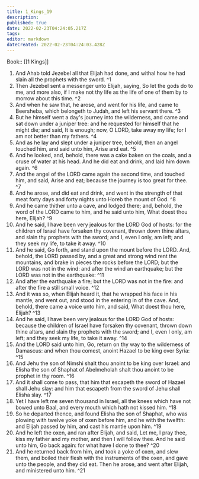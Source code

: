 ```yaml
---
title: 1_Kings_19
description: 
published: true
date: 2022-02-23T04:24:05.217Z
tags: 
editor: markdown
dateCreated: 2022-02-23T04:24:03.428Z
---
```


 Book:: [[1 Kings]]
 1. And Ahab told Jezebel all that Elijah had done, and withal how he had slain all the prophets with the sword. ^1
 2. Then Jezebel sent a messenger unto Elijah, saying, So let the gods do to me, and more also, if I make not thy life as the life of one of them by to morrow about this time. ^2
 3. And when he saw that, he arose, and went for his life, and came to Beersheba, which belongeth to Judah, and left his servant there. ^3
 4. But he himself went a day's journey into the wilderness, and came and sat down under a juniper tree: and he requested for himself that he might die; and said, It is enough; now, O LORD, take away my life; for I am not better than my fathers. ^4
 5. And as he lay and slept under a juniper tree, behold, then an angel touched him, and said unto him, Arise and eat. ^5
 6. And he looked, and, behold, there was a cake baken on the coals, and a cruse of water at his head. And he did eat and drink, and laid him down again. ^6
 7. And the angel of the LORD came again the second time, and touched him, and said, Arise and eat; because the journey is too great for thee. ^7
 8. And he arose, and did eat and drink, and went in the strength of that meat forty days and forty nights unto Horeb the mount of God. ^8
 9. And he came thither unto a cave, and lodged there; and, behold, the word of the LORD came to him, and he said unto him, What doest thou here, Elijah? ^9
 10. And he said, I have been very jealous for the LORD God of hosts: for the children of Israel have forsaken thy covenant, thrown down thine altars, and slain thy prophets with the sword; and I, even I only, am left; and they seek my life, to take it away. ^10
 11. And he said, Go forth, and stand upon the mount before the LORD. And, behold, the LORD passed by, and a great and strong wind rent the mountains, and brake in pieces the rocks before the LORD; but the LORD was not in the wind: and after the wind an earthquake; but the LORD was not in the earthquake: ^11
 12. And after the earthquake a fire; but the LORD was not in the fire: and after the fire a still small voice. ^12
 13. And it was so, when Elijah heard it, that he wrapped his face in his mantle, and went out, and stood in the entering in of the cave. And, behold, there came a voice unto him, and said, What doest thou here, Elijah? ^13
 14. And he said, I have been very jealous for the LORD God of hosts: because the children of Israel have forsaken thy covenant, thrown down thine altars, and slain thy prophets with the sword; and I, even I only, am left; and they seek my life, to take it away. ^14
 15. And the LORD said unto him, Go, return on thy way to the wilderness of Damascus: and when thou comest, anoint Hazael to be king over Syria: ^15
 16. And Jehu the son of Nimshi shalt thou anoint to be king over Israel: and Elisha the son of Shaphat of Abelmeholah shalt thou anoint to be prophet in thy room. ^16
 17. And it shall come to pass, that him that escapeth the sword of Hazael shall Jehu slay: and him that escapeth from the sword of Jehu shall Elisha slay. ^17
 18. Yet I have left me seven thousand in Israel, all the knees which have not bowed unto Baal, and every mouth which hath not kissed him. ^18
 19. So he departed thence, and found Elisha the son of Shaphat, who was plowing with twelve yoke of oxen before him, and he with the twelfth: and Elijah passed by him, and cast his mantle upon him. ^19
 20. And he left the oxen, and ran after Elijah, and said, Let me, I pray thee, kiss my father and my mother, and then I will follow thee. And he said unto him, Go back again: for what have I done to thee? ^20
 21. And he returned back from him, and took a yoke of oxen, and slew them, and boiled their flesh with the instruments of the oxen, and gave unto the people, and they did eat. Then he arose, and went after Elijah, and ministered unto him. ^21
